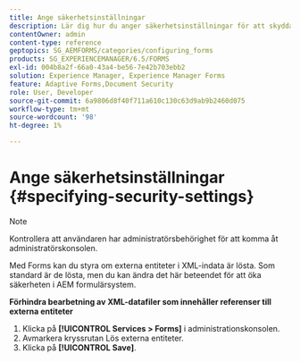 ```yaml
---
title: Ange säkerhetsinställningar
description: Lär dig hur du anger säkerhetsinställningar för att skydda XML-datafiler. Säkerhetsinställningsfunktionen styr externa enheter i XML-indata.
contentOwner: admin
content-type: reference
geptopics: SG_AEMFORMS/categories/configuring_forms
products: SG_EXPERIENCEMANAGER/6.5/FORMS
exl-id: 004b8a2f-66a0-43a4-be56-7e42b703ebb2
solution: Experience Manager, Experience Manager Forms
feature: Adaptive Forms,Document Security
role: User, Developer
source-git-commit: 6a9806d8f40f711a610c130c63d9ab9b2460d075
workflow-type: tm+mt
source-wordcount: '98'
ht-degree: 1%

---
```


# Ange säkerhetsinställningar {#specifying-security-settings}

>[!NOTE]
> 
> Kontrollera att användaren har administratörsbehörighet för att komma åt administratörskonsolen.

Med Forms kan du styra om externa entiteter i XML-indata är lösta. Som standard är de lösta, men du kan ändra det här beteendet för att öka säkerheten i AEM formulärsystem.

**Förhindra bearbetning av XML-datafiler som innehåller referenser till externa entiteter**

1. Klicka på **[!UICONTROL Services > Forms]** i administrationskonsolen.
1. Avmarkera kryssrutan Lös externa entiteter.
1. Klicka på **[!UICONTROL Save]**.
